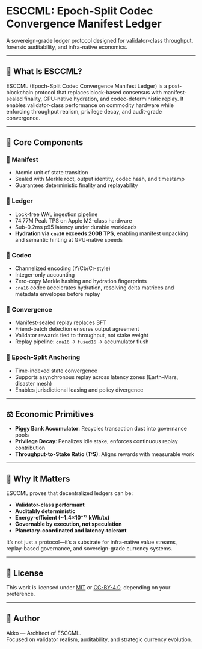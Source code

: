 # ESCCML: Epoch-Split Codec Convergence Manifest Ledger

A sovereign-grade ledger protocol designed for validator-class throughput, forensic auditability, and infra-native economics.

---

## 🧠 What Is ESCCML?

ESCCML (Epoch-Split Codec Convergence Manifest Ledger) is a post-blockchain protocol that replaces block-based consensus with manifest-sealed finality, GPU-native hydration, and codec-deterministic replay. It enables validator-class performance on commodity hardware while enforcing throughput realism, privilege decay, and audit-grade convergence.

---

## 🔩 Core Components

### 🔹 Manifest
- Atomic unit of state transition
- Sealed with Merkle root, output identity, codec hash, and timestamp
- Guarantees deterministic finality and replayability

### 🔹 Ledger
- Lock-free WAL ingestion pipeline
- 74.77M Peak TPS on Apple M2-class hardware
- Sub-0.2ms p95 latency under durable workloads
- **Hydration via `cna16` exceeds 200B TPS**, enabling manifest unpacking and semantic hinting at GPU-native speeds

### 🔹 Codec
- Channelized encoding (Y/Cb/Cr-style)
- Integer-only accounting
- Zero-copy Merkle hashing and hydration fingerprints
- `cna16` codec accelerates hydration, resolving delta matrices and metadata envelopes before replay

### 🔹 Convergence
- Manifest-sealed replay replaces BFT
- Friend-batch detection ensures output agreement
- Validator rewards tied to throughput, not stake weight
- Replay pipeline: `cna16` → `fused16` → accumulator flush

### 🔹 Epoch-Split Anchoring
- Time-indexed state convergence
- Supports asynchronous replay across latency zones (Earth–Mars, disaster mesh)
- Enables jurisdictional leasing and policy divergence

---

## ⚖️ Economic Primitives

- **Piggy Bank Accumulator**: Recycles transaction dust into governance pools
- **Privilege Decay**: Penalizes idle stake, enforces continuous replay contribution
- **Throughput-to-Stake Ratio (T:S)**: Aligns rewards with measurable work

---

## 🚀 Why It Matters

ESCCML proves that decentralized ledgers can be:

- **Validator-class performant**
- **Auditably deterministic**
- **Energy-efficient (~1.4×10⁻¹² kWh/tx)**
- **Governable by execution, not speculation**
- **Planetary-coordinated and latency-tolerant**

It’s not just a protocol—it’s a substrate for infra-native value streams, replay-based governance, and sovereign-grade currency systems.

---

## 📜 License

This work is licensed under [MIT](LICENSE) or [CC-BY-4.0](https://creativecommons.org/licenses/by/4.0/), depending on your preference.

---

## 🧭 Author

Akko — Architect of ESCCML.  
Focused on validator realism, auditability, and strategic currency evolution.
